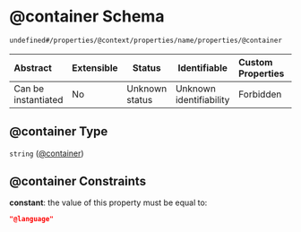 # @container Schema

```txt
undefined#/properties/@context/properties/name/properties/@container
```




| Abstract            | Extensible | Status         | Identifiable            | Custom Properties | Additional Properties | Access Restrictions | Defined In                                                                      |
| :------------------ | ---------- | -------------- | ----------------------- | :---------------- | --------------------- | ------------------- | ------------------------------------------------------------------------------- |
| Can be instantiated | No         | Unknown status | Unknown identifiability | Forbidden         | Allowed               | none                | [ndl-isil.schema.json\*](../../out/ndl-isil.schema.json "open original schema") |

## @container Type

`string` ([@container](ndl-isil-properties-json-ld-context-properties-name-properties-container.md))

## @container Constraints

**constant**: the value of this property must be equal to:

```json
"@language"
```
